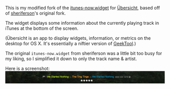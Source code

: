 This is my modified fork of the [itunes-now.widget](https://github.com/felixhageloh/uebersicht-widgets/tree/master/iTunes-now) for [Übersicht](http://tracesof.net/uebersicht/), based off of [sheriferson](https://github.com/sheriferson/itunes-now.widget)'s original fork.

The widget displays some information about the currently playing track in iTunes at the bottom of the screen.

(Übersicht is an app to display widgets, information, or metrics on the desktop for OS X. It's essentially a niftier version of [GeekTool](http://projects.tynsoe.org/en/geektool/).)

The original `itunes-now.widget` from sheriferson was a little bit too busy for my liking, so I simplified it down to only the track name & artist.

Here is a screenshot:
![Screenshot of itunes-now.widget](screenshot.png)
